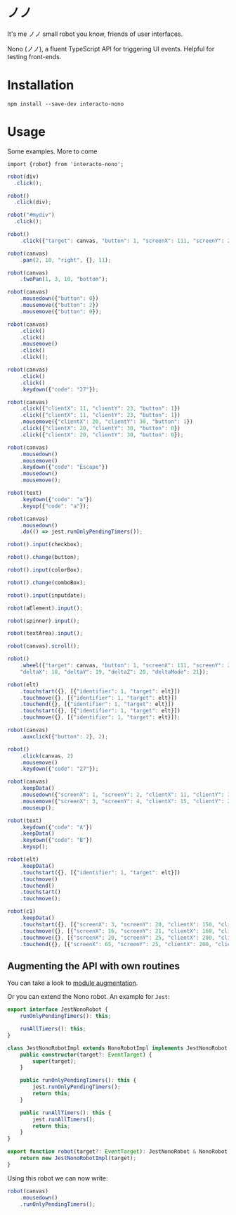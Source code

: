 
# ノノ

It's me ノノ small robot you know, friends of user interfaces.



Nono (ノノ), a fluent TypeScript API for triggering UI events. Helpful for testing front-ends.


# Installation

`npm install --save-dev interacto-nono`

# Usage

Some examples. More to come

`import {robot} from 'interacto-nono';`


```ts
robot(div)
  .click();
```

```ts
robot()
  .click(div);
```

```ts
robot("#mydiv")
  .click();
```


```ts
robot()
    .click({"target": canvas, "button": 1, "screenX": 111, "screenY": 222, "clientX": 11, "clientY": 22});
```

```ts
robot(canvas)
    .pan(2, 10, "right", {}, 11);
```

```ts
robot(canvas)
    .twoPan(1, 3, 10, "bottom");
```

```ts
robot(canvas)
    .mousedown({"button": 0})
    .mousemove({"button": 2})
    .mousemove({"button": 0});
```

```ts
robot(canvas)
    .click()
    .click()
    .mousemove()
    .click()
    .click();
```

```ts
robot(canvas)
    .click()
    .click()
    .keydown({"code": "27"});
```

```ts
robot(canvas)
    .click({"clientX": 11, "clientY": 23, "button": 1})
    .click({"clientX": 11, "clientY": 23, "button": 1})
    .mousemove({"clientX": 20, "clientY": 30, "button": 1})
    .click({"clientX": 20, "clientY": 30, "button": 0})
    .click({"clientX": 20, "clientY": 30, "button": 0});
```

```ts
robot(canvas)
    .mousedown()
    .mousemove()
    .keydown({"code": "Escape"})
    .mousedown()
    .mousemove();
```

```ts
robot(text)
    .keydown({"code": "a"})
    .keyup({"code": "a"});
```

```ts
robot(canvas)
    .mousedown()
    .do(() => jest.runOnlyPendingTimers());
```

```ts
robot().input(checkbox);
```

```ts
robot().change(button);
```

```ts
robot().input(colorBox);
```

```ts
robot().change(comboBox);
```

```ts
robot().input(inputdate);
```

```ts
robot(aElement).input();
```

```ts
robot(spinner).input();
```

```ts
robot(textArea).input();
```

```ts
robot(canvas).scroll();
```

```ts
robot()
    .wheel({"target": canvas, "button": 1, "screenX": 111, "screenY": 222, "clientX": 11, "clientY": 22,
    "deltaX": 18, "deltaY": 19, "deltaZ": 20, "deltaMode": 21});
```

```ts
robot(elt)
    .touchstart({}, [{"identifier": 1, "target": elt}])
    .touchmove({}, [{"identifier": 1, "target": elt}])
    .touchend({}, [{"identifier": 1, "target": elt}])
    .touchstart({}, [{"identifier": 1, "target": elt}])
    .touchmove({}, [{"identifier": 1, "target": elt}]);
```

```ts
robot(canvas)
    .auxclick({"button": 2}, 2);
```

```ts
robot()
    .click(canvas, 2)
    .mousemove()
    .keydown({"code": "27"});
```

```ts
robot(canvas)
    .keepData()
    .mousedown({"screenX": 1, "screenY": 2, "clientX": 11, "clientY": 23, "button": 0})
    .mousemove({"screenX": 3, "screenY": 4, "clientX": 15, "clientY": 25})
    .mouseup();
```

```ts
robot(text)
    .keydown({"code": "A"})
    .keepData()
    .keydown({"code": "B"})
    .keyup();
```

```ts
robot(elt)
    .keepData()
    .touchstart({}, [{"identifier": 1, "target": elt}])
    .touchmove()
    .touchend()
    .touchstart()
    .touchmove();
```

```ts
robot(c1)
    .keepData()
    .touchstart({}, [{"screenX": 3, "screenY": 20, "clientX": 150, "clientY": 200, "identifier": 3, "target": c1}])
    .touchmove({}, [{"screenX": 16, "screenY": 21, "clientX": 160, "clientY": 201}])
    .touchmove({}, [{"screenX": 20, "screenY": 25, "clientX": 200, "clientY": 205}])
    .touchend({}, [{"screenX": 65, "screenY": 25, "clientX": 200, "clientY": 205}]);
```

## Augmenting the API with own routines

You can take a look to [module augmentation](https://www.typescriptlang.org/docs/handbook/declaration-merging.html#module-augmentation).

Or you can extend the Nono robot. An example for `Jest`:

```ts
export interface JestNonoRobot {
    runOnlyPendingTimers(): this;

    runAllTimers(): this;
}

class JestNonoRobotImpl extends NonoRobotImpl implements JestNonoRobot {
    public constructor(target?: EventTarget) {
        super(target);
    }

    public runOnlyPendingTimers(): this {
        jest.runOnlyPendingTimers();
        return this;
    }

    public runAllTimers(): this {
        jest.runAllTimers();
        return this;
    }
}

export function robot(target?: EventTarget): JestNonoRobot & NonoRobot {
    return new JestNonoRobotImpl(target);
}
```

Using this robot we can now write:

```ts
robot(canvas)
    .mousedown()
    .runOnlyPendingTimers();
```
